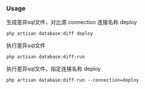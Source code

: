 ### Usage
生成差异sql文件，对比源 connection 连接名称 deploy
```
php artisan database:diff deploy
```

执行差异sql文件
```
php artisan database:diff-run
```
执行差异sql文件，指定连接名称 deploy
```
php artisan database:diff-run --connection=deploy
```
